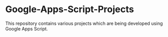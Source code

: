 # Google-Apps-Script-Projects
This repository contains various projects which are being developed using Google Apps Script.
